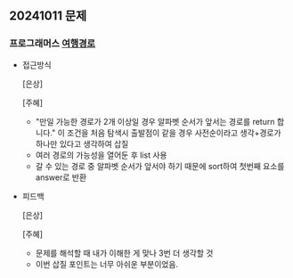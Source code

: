 ## 20241011 문제

### 프로그래머스 [여행경로](https://school.programmers.co.kr/learn/courses/30/lessons/43164)

- 접근방식

  [은상]


  [주혜]
  - "만일 가능한 경로가 2개 이상일 경우 알파벳 순서가 앞서는 경로를 return 합니다." 이 조건을 처음 탐색시 출발점이 같을 경우 사전순이라고 생각+경로가 하나만 있다고 생각하여 삽질
  - 여러 경로의 가능성을 열어둔 후 list 사용
  - 갈 수 있는 경로 중 알파벳 순서가 앞서야 하기 때문에 sort하여 첫번째 요소를 answer로 반환
  
- 피드백

  [은상]

 
  [주혜]
  - 문제를 해석할 때 내가 이해한 게 맞나 3번 더 생각할 것
  - 이번 삽질 포인트는 너무 아쉬운 부분이었음.

